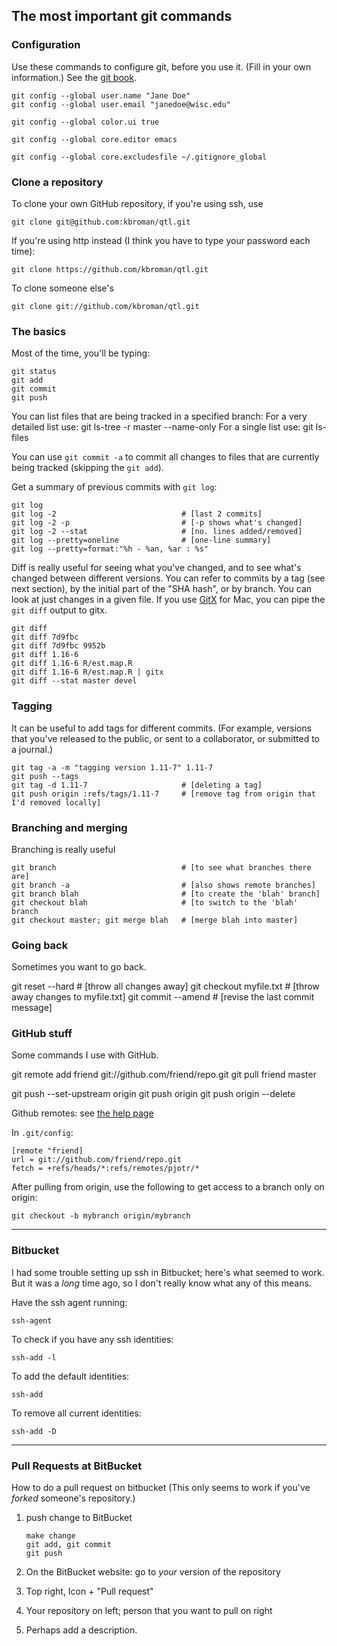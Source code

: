 
## The most important git commands

### Configuration

Use these commands to configure git, before you use it.
(Fill in your own information.) See the [git
book](http://git-scm.com/book/en/Customizing-Git-Git-Configuration).

    git config --global user.name "Jane Doe"
    git config --global user.email "janedoe@wisc.edu"

    git config --global color.ui true

    git config --global core.editor emacs

    git config --global core.excludesfile ~/.gitignore_global

### Clone a repository

To clone your own GitHub repository, if you're using ssh, use

    git clone git@github.com:kbroman/qtl.git

If you're using http instead (I think you have to type your password
each time):

    git clone https://github.com/kbroman/qtl.git

To clone someone else's 

    git clone git://github.com/kbroman/qtl.git

### The basics

Most of the time, you'll be typing:

    git status
    git add
    git commit
    git push


You can list files that are being tracked in a specified branch:
For a very detailed list use:
git ls-tree -r master --name-only
For a single list use:
git ls-files

      
You can use `git commit -a` to commit all changes to files that are
currently being tracked (skipping the `git add`).

Get a summary of previous commits with `git log`:

    git log
    git log -2                            # [last 2 commits]
    git log -2 -p                         # [-p shows what's changed]
    git log -2 --stat                     # [no. lines added/removed]
    git log --pretty=oneline              # [one-line summary]
    git log --pretty=format:"%h - %an, %ar : %s"

Diff is really useful for seeing what you've changed, and to see
what's changed between different versions.  You can refer to commits
by a tag (see next section), by the initial part of the "SHA hash", or by
branch. You can look at just changes in a given file. If you use
[GitX](http://gitx.frim.nl/) for Mac, you can pipe the `git diff`
output to gitx.

    git diff  
    git diff 7d9fbc
    git diff 7d9fbc 9952b
    git diff 1.16-6
    git diff 1.16-6 R/est.map.R
    git diff 1.16-6 R/est.map.R | gitx
    git diff --stat master devel

### Tagging

It can be useful to add tags for different commits. (For example,
versions that you've released to the public, or sent
to a collaborator, or submitted to a journal.)

    git tag -a -m "tagging version 1.11-7" 1.11-7
    git push --tags
    git tag -d 1.11-7                     # [deleting a tag]
    git push origin :refs/tags/1.11-7     # [remove tag from origin that I'd removed locally]


### Branching and merging

Branching is really useful

    git branch                            # [to see what branches there are]
    git branch -a                         # [also shows remote branches]
    git branch blah                       # [to create the 'blah' branch]
    git checkout blah                     # [to switch to the 'blah' branch
    git checkout master; git merge blah   # [merge blah into master]


### Going back

Sometimes you want to go back.

  git reset --hard                      # [throw all changes away]
  git checkout myfile.txt               # [throw away changes to myfile.txt]
  git commit --amend                    # [revise the last commit message]


### GitHub stuff

Some commands I use with GitHub.
  
   git remote add friend git://github.com/friend/repo.git
   git pull friend master

   git push --set-upstream origin <branch>
   git push origin <branch>
   git push origin --delete <branch>


Github remotes: see [the help page](http://help.github.com/remotes/)

In `.git/config`:

    [remote "friend]
	url = git://github.com/friend/repo.git
	fetch = +refs/heads/*:refs/remotes/pjotr/*

After pulling from origin, use the following to get access to a branch
only on origin:

    git checkout -b mybranch origin/mybranch


---

### Bitbucket

I had some trouble setting up ssh in Bitbucket; here's what seemed to work.
But it was a _long_ time ago, so I don't really know what any of this
means.

Have the ssh agent running:

    ssh-agent  

To check if you have any ssh identities:

    ssh-add -l 

To add the default identities:

    ssh-add

To remove all current identities:

    ssh-add -D

---

### Pull Requests at BitBucket

How to do a pull request on bitbucket (This only seems to work if
you've _forked_ someone's repository.)

1. push change to BitBucket

       make change
       git add, git commit
       git push

2. On the BitBucket website: go to _your_ version of the repository

3. Top right, Icon + "Pull request"

4. Your repository on left; person that you want to pull on right

5. Perhaps add a description.
